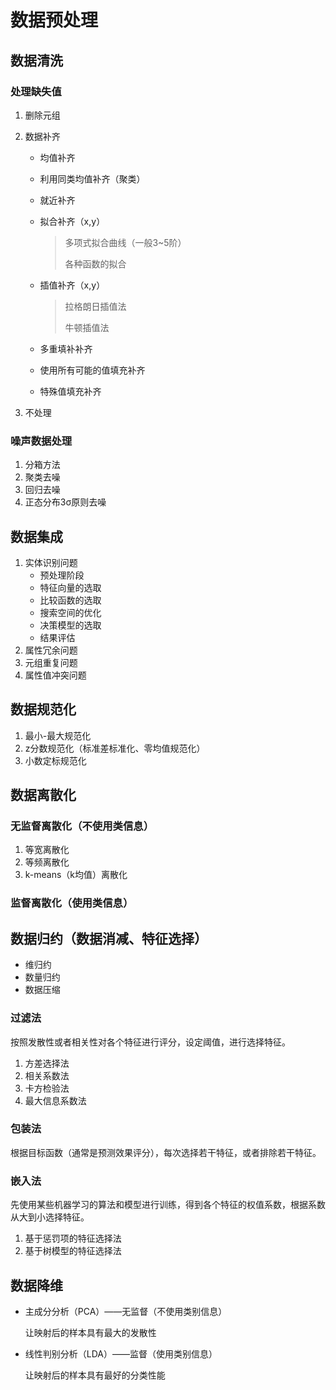 #  数据预处理



## 数据清洗

### 处理缺失值

1. 删除元组

2. 数据补齐

   + 均值补齐

   + 利用同类均值补齐（聚类）

   + 就近补齐

   + 拟合补齐（x,y）

     > 多项式拟合曲线（一般3~5阶）
     >
     > 各种函数的拟合

   + 插值补齐（x,y）

     > 拉格朗日插值法
     >
     > 牛顿插值法

   + 多重填补补齐

   + 使用所有可能的值填充补齐

   + 特殊值填充补齐

3. 不处理

### 噪声数据处理

1. 分箱方法
2. 聚类去噪
3. 回归去噪
4. 正态分布3σ原则去噪



## 数据集成

1. 实体识别问题
   + 预处理阶段
   + 特征向量的选取
   + 比较函数的选取
   + 搜索空间的优化
   + 决策模型的选取
   + 结果评估
2. 属性冗余问题
3. 元组重复问题
4. 属性值冲突问题



## 数据规范化

1. 最小-最大规范化
2. z分数规范化（标准差标准化、零均值规范化）
3. 小数定标规范化



## 数据离散化

### 无监督离散化（不使用类信息）

1. 等宽离散化
2. 等频离散化
3. k-means（k均值）离散化

### 监督离散化（使用类信息）



## 数据归约（数据消减、特征选择）

+ 维归约
+ 数量归约
+ 数据压缩

### 过滤法

按照发散性或者相关性对各个特征进行评分，设定阈值，进行选择特征。

1. 方差选择法
2. 相关系数法
3. 卡方检验法
4. 最大信息系数法

### 包装法

根据目标函数（通常是预测效果评分），每次选择若干特征，或者排除若干特征。

### 嵌入法

先使用某些机器学习的算法和模型进行训练，得到各个特征的权值系数，根据系数从大到小选择特征。

1. 基于惩罚项的特征选择法
2. 基于树模型的特征选择法



## 数据降维

+ 主成分分析（PCA）——无监督（不使用类别信息）

  让映射后的样本具有最大的发散性

+ 线性判别分析（LDA）——监督（使用类别信息）

  让映射后的样本具有最好的分类性能

